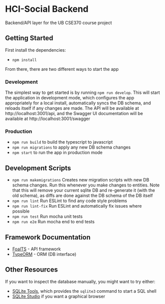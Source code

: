 # HCI-Social Backend
Backend/API layer for the UB CSE370 course project

## Getting Started
First install the dependencies:
- `npm install`

From there, there are two different ways to start the app

### Development
The simplest way to get started is by running `npm run develop`. This will start the application
in development mode, which configures the app appropriately for a local install,
automatically syncs the DB schema, and reloads itself if any changes are made. The API will be
available at http://localhost:3001/api, and the Swagger UI documentation will be available at
http://localhost:3001/swagger

### Production 
- `npm run build` to build the typescript to javascript
- `npm run migrations` to apply any new DB schema changes
- `npm start` to run the app in production mode

## Development Scripts
- `npm run makemigrations` Creates new migration scripts with new DB schema changes. Run this
  whenever you make changes to entities. Note that this will remove your current sqlite DB
  and re-generate it (with the old schema), as diffs are done against the DB schema of the DB itself
- `npm run lint` Run ESLint to find any code style problems
- `npm run lint-fix` Run ESLint and automatically fix issues where possible
- `npm run test` Run mocha unit tests
- `npm run e2e` Run mocha end to end tests

## Framework Documentation
- [FoalTS](https://foalts.org/docs/) - API framework
- [TypeORM](https://typeorm.io/) - ORM (DB interface)

## Other Resources
If you want to inspect the database manually, you might want to try either:
- [SQLite Tools](https://www.sqlite.org/download.html), which provides the `sqlite3` command
  to start a SQL shell
- [SQLite Studio](https://sqlitestudio.pl/) if you want a graphical browser
